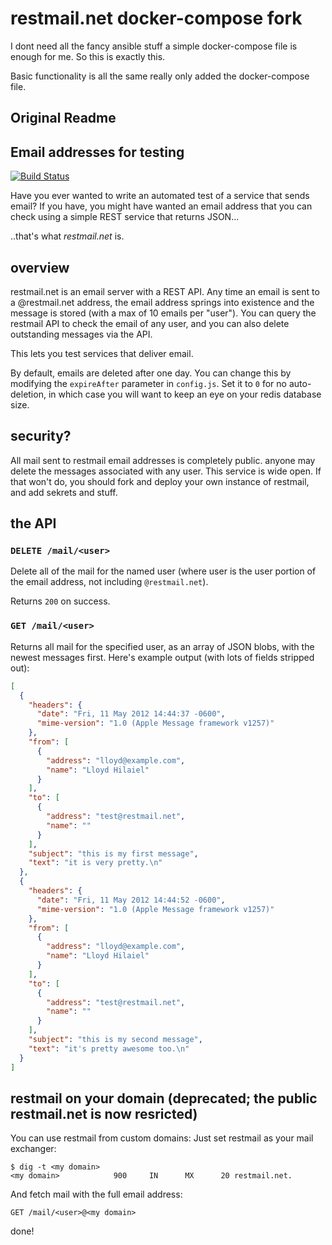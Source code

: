# restmail.net docker-compose fork

I dont need all the fancy ansible stuff a simple docker-compose file is enough for me. So this is exactly this.

Basic functionality is all the same really only added the docker-compose file.

## Original Readme

## Email addresses for testing

[![Build Status](https://secure.travis-ci.org/mozilla/restmail.net.svg)](http://travis-ci.org/mozilla/restmail.net)

Have you ever wanted to write an automated test of a service that
sends email?  If you have, you might have wanted an email address that
you can check using a simple REST service that returns JSON...

..that's what *restmail.net* is.

## overview

restmail.net is an email server with a REST API.  Any time an
email is sent to a @restmail.net address, the email address springs
into existence and the message is stored (with a max of 10 emails per
"user").  You can query the restmail API to check the email of any
user, and you can also delete outstanding messages via the API.

This lets you test services that deliver email.

By default, emails are deleted after one day.  You can change this
by modifying the `expireAfter` parameter in `config.js`.  Set it to
`0` for no auto-deletion, in which case you will want to keep an
eye on your redis database size.

## security?

All mail sent to restmail email addresses is completely public.  anyone
may delete the messages associated with any user.  This service is
wide open.  If that won't do, you should fork and deploy your own
instance of restmail, and add sekrets and stuff.

## the API

### `DELETE /mail/<user>`

Delete all of the mail for the named user (where user is the user
portion of the email address, not including `@restmail.net`).

Returns `200` on success.

### `GET /mail/<user>`

Returns all mail for the specified user, as an array of JSON blobs,
with the newest messages first.  Here's example output (with lots of
fields stripped out):

```json
[
  {
    "headers": {
      "date": "Fri, 11 May 2012 14:44:37 -0600",
      "mime-version": "1.0 (Apple Message framework v1257)"
    },
    "from": [
      {
        "address": "lloyd@example.com",
        "name": "Lloyd Hilaiel"
      }
    ],
    "to": [
      {
        "address": "test@restmail.net",
        "name": ""
      }
    ],
    "subject": "this is my first message",
    "text": "it is very pretty.\n"
  },
  {
    "headers": {
      "date": "Fri, 11 May 2012 14:44:52 -0600",
      "mime-version": "1.0 (Apple Message framework v1257)"
    },
    "from": [
      {
        "address": "lloyd@example.com",
        "name": "Lloyd Hilaiel"
      }
    ],
    "to": [
      {
        "address": "test@restmail.net",
        "name": ""
      }
    ],
    "subject": "this is my second message",
    "text": "it's pretty awesome too.\n"
  }
]
```

## restmail on your domain (deprecated; the public restmail.net is now resricted)

You can use restmail from custom domains:  Just set restmail as your mail exchanger:

```none
$ dig -t <my domain>
<my domain>            900     IN      MX      20 restmail.net.
```

And fetch mail with the full email address:

```none
GET /mail/<user>@<my domain>
```

done!
